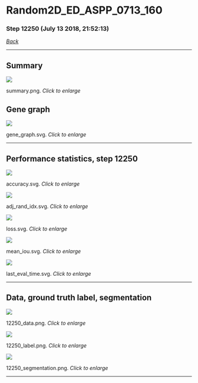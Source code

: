 # Random2D_ED_ASPP_0713_160

### Step 12250 (July 13 2018, 21:52:13)

[_Back_](..)

---

## Summary

<div class="images"><a href="media/summary.png"><img  src="media/summary.png" align="center"></a><p>summary.png. <i>Click to enlarge</i></p></div>

## Gene graph

<div class="images"><a href="media/gene_graph.svg"><img  src="media/gene_graph.svg" align="center"></a><p>gene_graph.svg. <i>Click to enlarge</i></p></div>

---

## Performance statistics, step 12250

<div class="images"><a href="media/accuracy.svg"><img class="mini" src="media/accuracy.svg" align="center"></a><p>accuracy.svg. <i>Click to enlarge</i></p></div>
<div class="images"><a href="media/adj_rand_idx.svg"><img class="mini" src="media/adj_rand_idx.svg" align="center"></a><p>adj_rand_idx.svg. <i>Click to enlarge</i></p></div>
<div class="images"><a href="media/loss.svg"><img class="mini" src="media/loss.svg" align="center"></a><p>loss.svg. <i>Click to enlarge</i></p></div>
<div class="images"><a href="media/mean_iou.svg"><img class="mini" src="media/mean_iou.svg" align="center"></a><p>mean_iou.svg. <i>Click to enlarge</i></p></div>
<div class="images"><a href="media/last_eval_time.svg"><img class="mini" src="media/last_eval_time.svg" align="center"></a><p>last_eval_time.svg. <i>Click to enlarge</i></p></div>

---

## Data, ground truth label, segmentation

<div class="images"><a href="media/12250_data.png"><img class="mini" src="media/12250_data.png" align="center"></a><p>12250_data.png. <i>Click to enlarge</i></p></div>
<div class="images"><a href="media/12250_label.png"><img class="mini" src="media/12250_label.png" align="center"></a><p>12250_label.png. <i>Click to enlarge</i></p></div>
<div class="images"><a href="media/12250_segmentation.png"><img class="mini" src="media/12250_segmentation.png" align="center"></a><p>12250_segmentation.png. <i>Click to enlarge</i></p></div>

---


